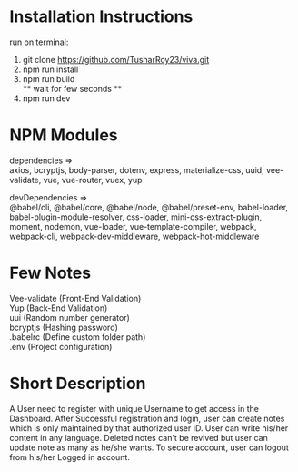 # Installation Instructions
run on terminal:
1) git clone https://github.com/TusharRoy23/viva.git
2) npm run install
3) npm run build <br>
** wait for few seconds ** <br>
4) npm run dev

# NPM Modules
dependencies =>
<br>
axios, bcryptjs, body-parser, dotenv, express, materialize-css, uuid, vee-validate, vue, vue-router, vuex, yup

devDependencies => <br>
@babel/cli, @babel/core, @babel/node, @babel/preset-env, babel-loader, babel-plugin-module-resolver, css-loader, mini-css-extract-plugin, moment, nodemon, vue-loader, vue-template-compiler, webpack, webpack-cli, webpack-dev-middleware, webpack-hot-middleware

# Few Notes
Vee-validate (Front-End Validation) <br>
Yup (Back-End Validation) <br>
uui (Random number generator) <br>
bcryptjs (Hashing password) <br>
.babelrc (Define custom folder path) <br>
.env (Project configuration)

# Short Description
A User need to register with unique Username to get access in the Dashboard. After Successful registration and login, user can create notes which is only maintained by that authorized user ID. User can write his/her content in any language. Deleted notes can't be revived but user can update note as many as he/she wants. To secure account, user can logout from his/her Logged in account.
